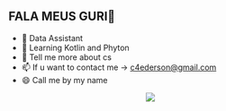 ## FALA MEUS GURI👋

- 🔭 Data Assistant
- 🌱 Learning Kotlin and Phyton
- 💬 Tell me more about cs
- 📫 If u want to contact me -> c4ederson@gmail.com
- 😄 Call me by my name


<p align="center" width="100%"><img src="https://media4.giphy.com/media/v1.Y2lkPTc5MGI3NjExdG93b2UxYnRuam9nM2xuZWdtdzQ0Y3R5bWI5N3Z6aWk2MG01NGk3ZyZlcD12MV9pbnRlcm5hbF9naWZfYnlfaWQmY3Q9Zw/6WdI8PHO1R6rTpy4ET/giphy.gif" /></p>

<!--
**edersoncaldato/edersoncaldato** is a ✨ _special_ ✨ repository because its `README.md` (this file) appears on your GitHub profile.

Here are some ideas to get you started:

-->
